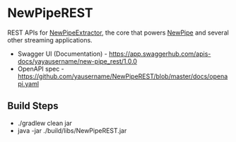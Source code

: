 # NewPipeREST
REST APIs for [NewPipeExtractor](https://github.com/TeamNewPipe/NewPipeExtractor), the core that powers [NewPipe](https://github.com/TeamNewPipe/NewPipe) and several other streaming applications.

* Swagger UI (Documentation) - https://app.swaggerhub.com/apis-docs/yayausername/new-pipe_rest/1.0.0
* OpenAPI spec - https://github.com/yausername/NewPipeREST/blob/master/docs/openapi.yaml

## Build Steps
  
* ./gradlew clean jar
* java -jar ./build/libs/NewPipeREST.jar
